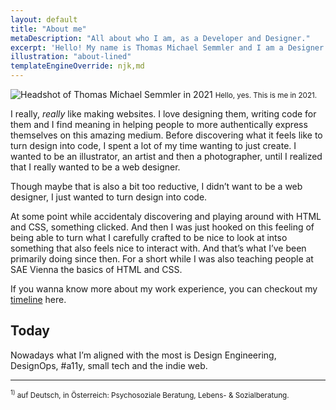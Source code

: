 ```yaml
---
layout: default
title: "About me"
metaDescription: "All about who I am, as a Developer and Designer."
excerpt: 'Hello! My name is Thomas Michael Semmler and I am a Designer & Developer, Meditation & Mindfulness Teacher, and Counsellor in Training under Supervision<sup><a href="#footnote">1</a></sup> fom Vienna, Austria.'
illustration: "about-lined"
templateEngineOverride: njk,md
---
```


<aside class="portrait">
    <img class="portrait__image" src="{{ '/assets/img/portrait.jpg' | url }}" srcset="{{ '/assets/img/portrait.jpg' | url }}, {{ '/assets/img/portrait@2x.jpg' | url }} 2x" alt="Headshot of Thomas Michael Semmler in 2021">
    <small class="portrait__caption">Hello, yes. This is me in 2021.</small>
</aside>

I really, _really_ like making websites. I love designing them, writing code for them and I find meaning in helping people to more authentically express themselves on this amazing medium. Before discovering what it feels like to turn design into code, I spent a lot of my time wanting to just create. I wanted to be an illustrator, an artist and then a photographer, until I realized that I really wanted to be a web designer.

Though maybe that is also a bit too reductive, I didn’t want to be a web designer, I just wanted to turn design into code.

At some point while accidentaly discovering and playing around with HTML and CSS, something clicked. And then I was just hooked on this feeling of being able to turn what I carefully crafted to be nice to look at intso something that also feels nice to interact with. And that’s what I’ve been primarily doing since then. For a short while I was also teaching people at SAE Vienna the basics of HTML and CSS.

If you wanna know more about my work experience, you can checkout my [timeline](/work) here.

## Today

Nowadays what I’m aligned with the most is Design Engineering, DesignOps, #a11y, small tech and the indie web.

***

<small id="footnote" lang="de"><sup>1)</sup> auf Deutsch, in Österreich: Psychosoziale Beratung, Lebens- & Sozialberatung.</small>